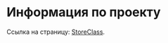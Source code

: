 # Информация по проекту

Ссылка на страницу: [StoreClass](https://artyomzolotykh.github.io/store-class/).